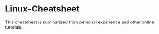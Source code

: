 # Linux-Cheatsheet
This cheatsheet is summarized from personal experience and other online tutorials.
